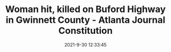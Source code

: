 ---
"title": "Woman hit, killed on Buford Highway in Gwinnett County - Atlanta Journal Constitution"
"date": "2021-9-30 12:33:45"
"feed_name": "GOOGLENEWSINDUSTRIAL"
"feed_website": "https://news.google.com/search?q=industrial%2Bincident&hl=en-US&gl=US&ceid=US:en"
"feed_rss": "https://news.google.com/rss/search?q=industrial%2Bincident&hl=en-US&gl=US&ceid=US:en"
"link": "https://www.ajc.com/news/pedestrian-hit-killed-on-buford-highway/2LOUFXPVJJAJ3PPLEAHVDN2JRI/"
"source": "{'href': 'https://www.ajc.com', 'title': 'Atlanta Journal Constitution'}"
"file": "_posts/2021-1-1-8e32b6430fafd617f2c9ec750e5531591c0954ac.md"
"accident": "0"
"drilling": "0"
"dead": "0"
"injured": "0"
"arrested": "0"
"where": "unknown site"
"causes": "unknown"
"place": "unknown place"
---